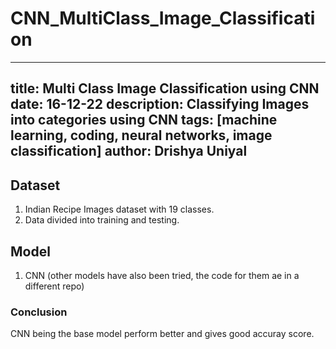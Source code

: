 # CNN_MultiClass_Image_Classification

---
title:  Multi Class Image Classification using CNN
date:  16-12-22 
description: Classifying Images into categories using CNN
tags: [machine learning, coding, neural networks, image classification]
author: Drishya Uniyal
---
## Dataset
1. Indian Recipe Images dataset with 19 classes.
2. Data divided into training and testing.

## Model
1. CNN (other models have also been tried, the code for them ae in a different repo)

### Conclusion
CNN being the base model perform better and gives good accuray score.
